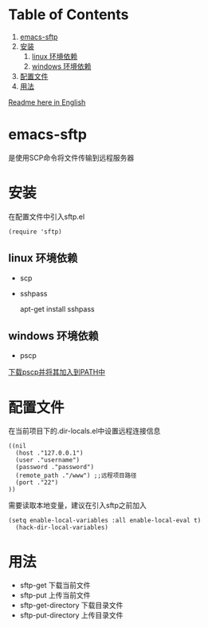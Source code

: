 
# Table of Contents

1.  [emacs-sftp](#orgf83b7af)
2.  [安装](#orgec14bd4)
    1.  [linux 环境依赖](#orgb171ddc)
    2.  [windows 环境依赖](#orgfe25dac)
3.  [配置文件](#orgb3a25c1)
4.  [用法](#org30db78a)

[Readme here in English](README-en.md)  


<a id="orgf83b7af"></a>

# emacs-sftp

是使用SCP命令将文件传输到远程服务器  


<a id="orgec14bd4"></a>

# 安装

在配置文件中引入sftp.el  

    (require 'sftp)


<a id="orgb171ddc"></a>

## linux 环境依赖

-   scp
-   sshpass

    apt-get install sshpass


<a id="orgfe25dac"></a>

## windows 环境依赖

-   pscp

[下载pscp并将其加入到PATH中](https://www.chiark.greenend.org.uk/~sgtatham/putty/latest.html)  


<a id="orgb3a25c1"></a>

# 配置文件

在当前项目下的.dir-locals.el中设置远程连接信息  

    ((nil
      (host ."127.0.0.1")
      (user ."username")
      (password ."password")
      (remote_path ."/www") ;;远程项目路径
      (port ."22")
    ))

需要读取本地变量，建议在引入sftp之前加入  

    (setq enable-local-variables :all enable-local-eval t)
      (hack-dir-local-variables)


<a id="org30db78a"></a>

# 用法

-   sftp-get 下载当前文件
-   sftp-put 上传当前文件
-   sftp-get-directory 下载目录文件
-   sftp-put-directory 上传目录文件

